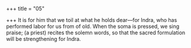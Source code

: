 +++
title = "05"

+++
It is for him that we toil at what he holds dear—for Indra, who has  performed labor for us from of old.
When the soma is pressed, we sing praise; (a priest) recites the
solemn words, so that the sacred formulation will be strengthening  for Indra.